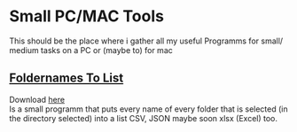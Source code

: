 # Small PC/MAC Tools
 This should be the place where i gather all my useful Programms for small/ medium tasks on a PC or (maybe to) for mac

 ## [Foldernames To List](FoldernamesToList)
  Download [here](FoldernamesToList/Source/dist) <br>
  Is a small programm that puts every name of every folder that is selected (in the directory selected) into a list CSV, JSON maybe soon 
  xlsx (Excel) too.

